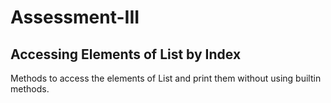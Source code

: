# Assessment-III
## Accessing Elements of List by Index
Methods to access the elements of List and print them without using builtin methods.
